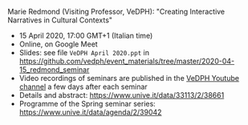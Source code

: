 Marie Redmond (Visiting Professor, VeDPH): "Creating Interactive Narratives in Cultural Contexts"

- 15 April 2020, 17:00 GMT+1 (Italian time)
- Online, on Google Meet
- Slides: see file `VeDPH April 2020.ppt` in <https://github.com/vedph/event_materials/tree/master/2020-04-15_redmond_seminar>
- Video recordings of seminars are published in the [VeDPH Youtube channel](https://www.youtube.com/channel/UCpVTd9npww6UwFQti5yu4NQ) a few days after each seminar
- Details and abstract: <https://www.unive.it/data/33113/2/38661>
- Programme of the Spring seminar series: <https://www.unive.it/data/agenda/2/39042>